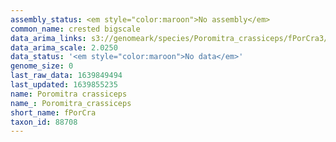 ```yaml
---
assembly_status: <em style="color:maroon">No assembly</em>
common_name: crested bigscale
data_arima_links: s3://genomeark/species/Poromitra_crassiceps/fPorCra3/genomic_data/arima/<br>
data_arima_scale: 2.0250
data_status: '<em style="color:maroon">No data</em>'
genome_size: 0
last_raw_data: 1639849494
last_updated: 1639855235
name: Poromitra crassiceps
name_: Poromitra_crassiceps
short_name: fPorCra
taxon_id: 88708
---
```

